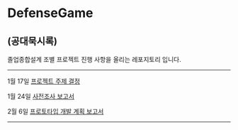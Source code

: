 # DefenseGame
## (공대묵시록)

졸업종합설계 조별 프로젝트 진행 사항을 올리는 레포지토리 입니다.

-----------------------------------------------------------------------------------------------------------------

1월 17일 [프로젝트 주제 결정](https://github.com/HKNU2022Gameproject/DefenseGame/blob/main/Document/2022%20%EC%A1%B8%EC%97%85%ED%94%84%EB%A1%9C%EC%A0%9D%ED%8A%B8%203%EC%A1%B0.pdf)

1월 24일 [사전조사 보고서](https://github.com/HKNU2022Gameproject/DefenseGame/blob/main/Document/2022%20%EC%A1%B8%EC%97%85%ED%94%84%EB%A1%9C%EC%A0%9D%ED%8A%B8%203%EC%A1%B0%20%EC%82%AC%EC%A0%84%EC%A1%B0%EC%82%AC%20%EB%B3%B4%EA%B3%A0%EC%84%9C.pdf)

2월 6일 [프로토타입 개발 계획 보고서](https://github.com/HKNU2022Gameproject/DefenseGame/blob/main/Document/2022%20%EC%A1%B8%EC%97%85%ED%94%84%EB%A1%9C%EC%A0%9D%ED%8A%B8%203%EC%A1%B0%20%ED%94%84%EB%A1%9C%ED%86%A0%ED%83%80%EC%9E%85%20%EA%B0%9C%EB%B0%9C%20%EA%B3%84%ED%9A%8D%20%EB%B3%B4%EA%B3%A0%EC%84%9C.pdf)

------------------------------------------------------------------------------------------------------------------
